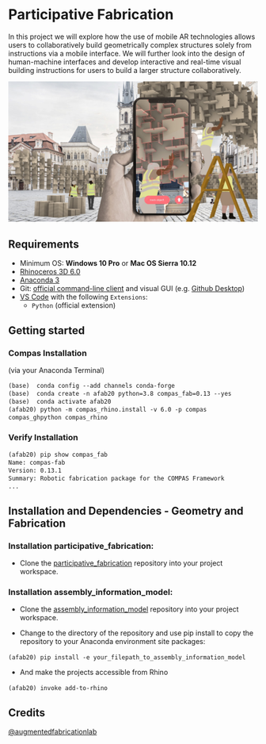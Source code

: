 
# Participative Fabrication


In this project we will explore how the use of mobile AR technologies allows users to collaboratively build geometrically complex structures solely from instructions via a mobile interface. We will further look into the design of human-machine interfaces and develop interactive and real-time visual building instructions for users to build a larger structure collaboratively. 

![Participative_Fabrication](/docs/images/participative_building.jpg)


## Requirements

* Minimum OS: **Windows 10 Pro** or **Mac OS Sierra 10.12**
* [Rhinoceros 3D 6.0](https://www.rhino3d.com/)
* [Anaconda 3](https://www.anaconda.com/products/individual)
* Git: [official command-line client](https://git-scm.com/) and visual GUI (e.g. [Github Desktop](https://desktop.github.com/))
* [VS Code](https://code.visualstudio.com/) with the following `Extensions`:
  * `Python` (official extension)



## Getting started

### Compas Installation 
(via your Anaconda Terminal)
    
    (base)  conda config --add channels conda-forge
    (base)  conda create -n afab20 python=3.8 compas_fab=0.13 --yes
    (base)  conda activate afab20
    (afab20) python -m compas_rhino.install -v 6.0 -p compas compas_ghpython compas_rhino
    
### Verify Installation

    (afab20) pip show compas_fab
    Name: compas-fab
    Version: 0.13.1
    Summary: Robotic fabrication package for the COMPAS Framework
    ...


## Installation and Dependencies - Geometry and Fabrication

### Installation participative_fabrication:

* Clone the [participative_fabrication](https://github.com/augmentedfabricationlab/participative_fabrication) repository into your project workspace.

### Installation assembly_information_model:

* Clone the [assembly_information_model](https://github.com/augmentedfabricationlab/assembly_information_model) repository into your project workspace.

* Change to the directory of the repository and use pip install to copy the repository to your Anaconda environment site packages: 

`(afab20) pip install -e your_filepath_to_assembly_information_model`    

* And make the projects accessible from Rhino 

`(afab20) invoke add-to-rhino`


Credits
-------------

[@augmentedfabricationlab](https://github.com/augmentedfabricationlab)
